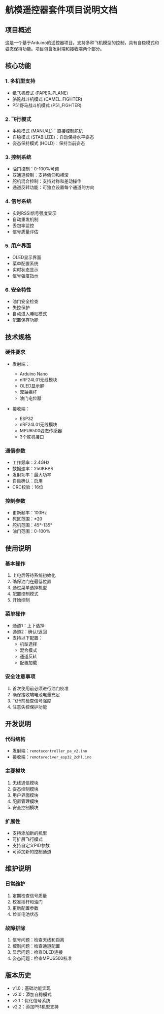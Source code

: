 # 航模遥控器套件项目说明文档

## 项目概述
这是一个基于Arduino的遥控器项目，支持多种飞机模型的控制，具有自稳模式和姿态保持功能。项目包含发射端和接收端两个部分。

## 核心功能

### 1. 多机型支持
- 纸飞机模式 (PAPER_PLANE)
- 骆驼战斗机模式 (CAMEL_FIGHTER)
- P51野马战斗机模式 (P51_FIGHTER)

### 2. 飞行模式
- 手动模式 (MANUAL)：直接控制舵机
- 自稳模式 (STABILIZE)：自动保持水平姿态
- 姿态保持模式 (HOLD)：保持当前姿态

### 3. 控制系统
- 油门控制：0-100%可调
- 双通道控制：支持俯仰和横滚
- 舵机混合控制：支持对称和差动操作
- 通道反转功能：可独立设置每个通道的方向

### 4. 信号系统
- 实时RSSI信号强度显示
- 自动重发机制
- 丢包率监控
- 信号质量评估

### 5. 用户界面
- OLED显示界面
- 菜单配置系统
- 实时状态显示
- 信号强度指示

### 6. 安全特性
- 油门安全检查
- 失控保护
- 自动进入睡眠模式
- 配置保存功能

## 技术规格

### 硬件要求
- 发射端：
  - Arduino Nano
  - nRF24L01无线模块
  - OLED显示屏
  - 双轴摇杆
  - 油门电位器

- 接收端：
  - ESP32
  - nRF24L01无线模块
  - MPU6500姿态传感器
  - 3个舵机接口

### 通信参数
- 工作频率：2.4GHz
- 数据速率：250KBPS
- 发射功率：最大功率
- 自动确认：启用
- CRC校验：16位

### 控制参数
- 更新频率：100Hz
- 死区范围：±20
- 舵机范围：45°-135°
- 油门范围：0-100%

## 使用说明

### 基本操作
1. 上电后等待系统初始化
2. 确保油门在最低位置
3. 通过菜单选择机型
4. 配置控制模式
5. 开始控制

### 菜单操作
- 通道1：上下选择
- 通道2：确认/返回
- 支持以下配置：
  - 机型选择
  - 混合模式
  - 通道反转
  - 配置加载

### 安全注意事项
1. 首次使用前必须进行油门校准
2. 确保接收端电池电量充足
3. 飞行前检查信号强度
4. 注意失控保护功能

## 开发说明

### 代码结构
- 发射端：`remotecontroller_pa_v2.ino`
- 接收端：`remotereciver_esp32_2chl.ino`

### 主要模块
1. 无线通信模块
2. 姿态控制模块
3. 用户界面模块
4. 配置管理模块
5. 安全控制模块

### 扩展性
- 支持添加新的机型
- 可扩展飞行模式
- 支持自定义PID参数
- 可添加新的控制通道

## 维护说明

### 日常维护
1. 定期检查信号质量
2. 校准摇杆和油门
3. 更新配置参数
4. 检查电池状态

### 故障排除
1. 信号问题：检查天线和距离
2. 控制问题：检查通道配置
3. 显示问题：检查OLED连接
4. 姿态问题：检查MPU6500校准

## 版本历史
- v1.0：基础功能实现
- v2.0：添加自稳模式
- v2.1：优化信号系统
- v2.2：添加P51机型支持 